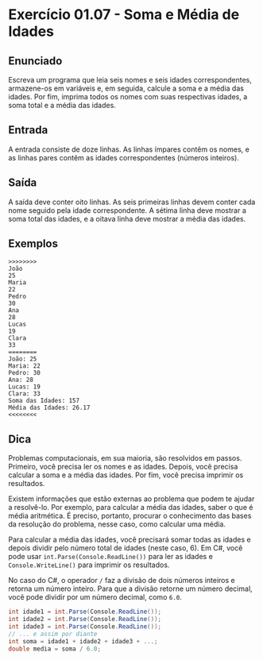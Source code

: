 # Exercício 01.07 - Soma e Média de Idades

## Enunciado

Escreva um programa que leia seis nomes e seis idades correspondentes, armazene-os em variáveis e, em seguida, calcule a soma e a média das idades. Por fim, imprima todos os nomes com suas respectivas idades, a soma total e a média das idades.

## Entrada

A entrada consiste de doze linhas. As linhas ímpares contêm os nomes, e as linhas pares contêm as idades correspondentes (números inteiros).

## Saída

A saída deve conter oito linhas. As seis primeiras linhas devem conter cada nome seguido pela idade correspondente. A sétima linha deve mostrar a soma total das idades, e a oitava linha deve mostrar a média das idades.

## Exemplos

```plaintext
>>>>>>>>
João
25
Maria
22
Pedro
30
Ana
28
Lucas
19
Clara
33
========
João: 25
Maria: 22
Pedro: 30
Ana: 28
Lucas: 19
Clara: 33
Soma das Idades: 157
Média das Idades: 26.17
<<<<<<<<
```

## Dica

Problemas computacionais, em sua maioria, são resolvidos em passos. Primeiro, você precisa ler os nomes e as idades. Depois, você precisa calcular a soma e a média das idades. Por fim, você precisa imprimir os resultados.

Existem informações que estão externas ao problema que podem te ajudar a resolvê-lo. Por exemplo, para calcular a média das idades, saber o que é média aritmética. É preciso, portanto, procurar o conhecimento das bases da resolução do problema, nesse caso, como calcular uma média.

Para calcular a média das idades, você precisará somar todas as idades e depois dividir pelo número total de idades (neste caso, 6). Em C#, você pode usar `int.Parse(Console.ReadLine())` para ler as idades e `Console.WriteLine()` para imprimir os resultados.

No caso do C#, o operador `/` faz a divisão de dois números inteiros e retorna um número inteiro. Para que a divisão retorne um número decimal, você pode dividir por um número decimal, como `6.0`.

```csharp
int idade1 = int.Parse(Console.ReadLine());
int idade2 = int.Parse(Console.ReadLine());
int idade3 = int.Parse(Console.ReadLine());
// ... e assim por diante
int soma = idade1 + idade2 + idade3 + ...;
double media = soma / 6.0;
```
